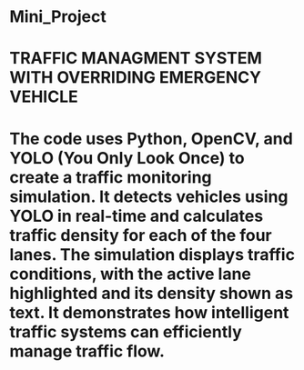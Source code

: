 # Mini_Project
# TRAFFIC MANAGMENT SYSTEM WITH OVERRIDING EMERGENCY VEHICLE
# The code uses Python, OpenCV, and YOLO (You Only Look Once) to create a traffic monitoring simulation. It detects vehicles using YOLO in real-time and calculates traffic density for each of the four lanes. The simulation displays traffic conditions, with the active lane highlighted and its density shown as text. It demonstrates how intelligent traffic systems can efficiently manage traffic flow.
